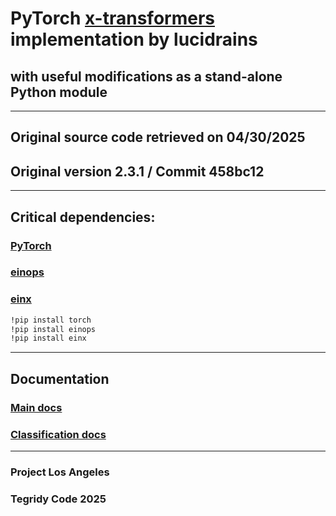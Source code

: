 # PyTorch [x-transformers](https://github.com/lucidrains/x-transformers) implementation by lucidrains
## with useful modifications as a stand-alone Python module

***

## Original source code retrieved on 04/30/2025
## Original version 2.3.1 / Commit 458bc12

***

## Critical dependencies:
### [PyTorch](https://github.com/pytorch/pytorch)
### [einops](https://github.com/arogozhnikov/einops)
### [einx](https://github.com/fferflo/einx)

```sh
!pip install torch
!pip install einops
!pip install einx
```

***

## Documentation

### [Main docs](https://github.com/lucidrains/x-transformers/blob/main/README.md)
### [Classification docs](https://github.com/lucidrains/x-transformers/pull/264)

***

### Project Los Angeles
### Tegridy Code 2025
